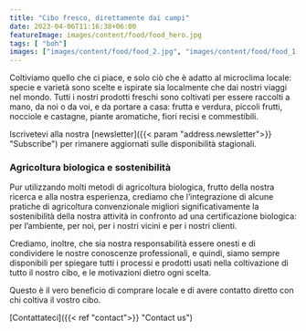 ```yaml
---
title: "Cibo fresco, direttamente dai campi"
date: 2023-04-06T11:16:38+06:00
featureImage: images/content/food/food_hero.jpg
tags: [ "boh"]
images: ["images/content/food/food_2.jpg", "images/content/food/food_1.jpg", "images/content/food/food_3.jpg"]
---
```

  Coltiviamo quello che ci piace, e solo ciò che è adatto al microclima locale: specie e varietà sono scelte e ispirate sia localmente che dai nostri viaggi nel mondo. Tutti i nostri prodotti freschi sono coltivati per essere raccolti a mano, da noi o da voi, e da portare a casa: frutta e verdura, piccoli frutti, nocciole e castagne, piante aromatiche, fiori recisi e commestibili. 

  Iscrivetevi alla nostra [newsletter]({{< param "address.newsletter">}} "Subscribe") per rimanere aggiornati sulle disponibilità stagionali. 
  
### Agricoltura biologica e sostenibilità
 Pur utilizzando molti metodi di agricoltura biologica, frutto della nostra ricerca e alla nostra esperienza, crediamo che l’integrazione di alcune pratiche di agricoltura convenzionale migliori significativamente la sostenibilità della nostra attività in confronto ad una certificazione biologica: per l’ambiente, per noi, per i nostri vicini e per i nostri clienti.

Crediamo, inoltre, che sia nostra responsabilità essere onesti e di condividere le nostre conoscenze professionali, e quindi, siamo sempre disponibili per spiegare tutti i processi e prodotti usati nella coltivazione di tutto il nostro cibo, e le motivazioni dietro ogni scelta.

Questo è il vero beneficio di comprare locale e di avere contatto diretto con chi coltiva il vostro cibo.

[Contattateci]({{< ref "contact">}} "Contact us") 